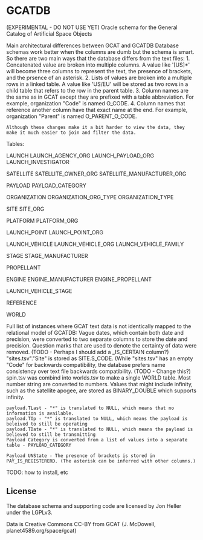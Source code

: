 GCATDB
======================================

(EXPERIMENTAL - DO NOT USE YET) Oracle schema for the General Catalog of Artificial Space Objects


Main architectural differences between GCAT and GCATDB
	Database schemas work better when the columns are dumb but the schema is smart. So there are two main ways that the database differs from the text files:
	1. Concatenated value are broken into multiple columns. A value like '[US]*' will become three columns to represent the text, the presence of brackets, and the prsence of an asterisk.
	2. Lists of values are broken into a multiple rows in a linked table. A value like 'US/EU' will be stored as two rows in a child table that refers to the row in the parent table.
	3. Column names are the same as in GCAT except they are prefixed with a table abbreviation. For example, organization "Code" is named O_CODE.
	4. Column names that reference another column have that exact name at the end. For example, organization "Parent" is named O_PARENT_O_CODE.

	Although these changes make it a bit harder to view the data, they make it much easier to join and filter the data.

Tables:

LAUNCH
	LAUNCH_AGENCY_ORG
	LAUNCH_PAYLOAD_ORG
	LAUNCH_INVESTIGATOR

SATELLITE
	SATELLITE_OWNER_ORG
	SATELLITE_MANUFACTURER_ORG

PAYLOAD
	PAYLOAD_CATEGORY

ORGANIZATION
	ORGANIZATION_ORG_TYPE
		ORGANIZATION_TYPE

SITE
	SITE_ORG

PLATFORM
	PLATFORM_ORG

LAUNCH_POINT
	LAUNCH_POINT_ORG

LAUNCH_VEHICLE
	LAUNCH_VEHICLE_ORG
	LAUNCH_VEHICLE_FAMILY

STAGE
	STAGE_MANUFACTURER

PROPELLANT

ENGINE
	ENGINE_MANUFACTURER
	ENGINE_PROPELLANT

LAUNCH_VEHICLE_STAGE

REFERENCE

WORLD


Full list of instances where GCAT text data is not identically mapped to the relational model of GCATDB:
	Vague dates, which contain both date and precision, were converted to two separate columns to store the date and precision.
	Question marks that are used to denote the certainty of data were removed. (TODO - Perhaps I should add a _IS_CERTAIN column?)
	"sites.tsv"."Site" is stored as SITE.S_CODE. (While "sites.tsv" has an empty "Code" for backwards compatibility, the database prefers name consistency over text file backwards compatibility. (TODO - Change this?)
	spin.tsv was combind into worlds.tsv to make a single WORLD table.
	Most number string are converted to numbers. Values that might include infinity, such as the satellite apogee, are stored as BINARY_DOUBLE which supports infinity.

	payload.TLast - "*" is translated to NULL, which means that no information is available.
	payload.TOp - "*" is translated to NULL, which means the payload is beleived to still be operating
	payload.TDate - "*" is translated to NULL, which means the payload is believed to still be transmitting
	Payload Category is converted from a list of values into a separate table - PAYLOAD_CATEGORY

	Payload UNState - The presence of brackets is stored in PAY_IS_REGISTERERD. (The asterisk can be inferred with other columns.)


TODO: how to install, etc



License
-------

The database schema and supporting code are licensed by Jon Heller under the LGPLv3.

Data is Creative Commons CC-BY from GCAT (J. McDowell, planet4589.org/space/gcat)

